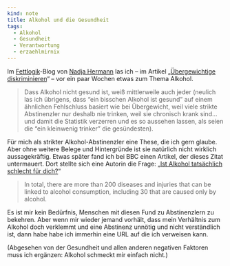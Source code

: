 ```yaml
---
kind: note
title: Alkohol und die Gesundheit
tags:
  - Alkohol
  - Gesundheit
  - Verantwortung
  - erzaehlmirnix
---
```


Im [Fettlogik][]-Blog von [Nadja Hermann][nh] las ich – im Artikel
„[Übergewichtige diskriminieren][post]“ – vor ein paar Wochen etwas
zum Thema Alkohol.

> Dass Alkohol nicht gesund ist, weiß mittlerweile auch jeder (neulich las ich
> übrigens, dass “ein bisschen Alkohol ist gesund” auf einem ähnlichen
> Fehlschluss basiert wie bei Übergewicht, weil viele strikte Abstinenzler nur
> deshalb nie trinken, weil sie chronisch krank sind… und damit die Statistik
> verzerren und es so aussehen lassen, als seien die “ein kleinwenig trinker”
> die gesündesten).

Für mich als strikter Alkohol-Abstinenzler eine These, die ich gern glaube.
Aber ohne weitere Belege und Hintergründe ist sie natürlich nicht wirklich
aussagekräftig. Etwas später fand ich bei BBC einen Artikel, der dieses Zitat
untermauert. Dort stellte sich eine Autorin die Frage: „[Ist Alkohol
tatsächlich schlecht für dich?][bbc]“

> In total, there are more than 200 diseases and injuries that can be linked to
> alcohol consumption, including 30 that are caused only by alcohol.

Es ist mir kein Bedürfnis, Menschen mit diesen Fund zu Abstinenzlern zu
bekehren. Aber wenn mir wieder jemand vorhält, dass mein Verhältnis zum Alkohol
doch verklemmt und eine Abstinenz unnötig und nicht verständlich ist, dann habe
habe ich immerhin eine URL auf die ich verweisen kann.

(Abgesehen von der Gesundheit und allen anderen negativen Faktoren muss ich
ergänzen: Alkohol schmeckt mir einfach nicht.)


[fettlogik]: https://fettlogik.wordpress.com/

[nh]: http://www.randomhouse.de/Autor/Nadja_Hermann/p579808.rhd

[post]: https://fettlogik.wordpress.com/2015/08/24/uebergewichtige-diskriminieren/

[bbc]: http://www.bbc.com/future/story/20150901-is-alcohol-really-bad-for-you
